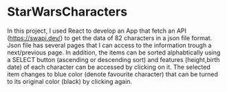 # StarWarsCharacters
In this project, I used React to develop an App that fetch an API (https://swapi.dev/) to get the data of 82 characters in a json file format. Json file has several pages that I can access to the information trough a next/previous page. In addition, the items can be sorted alphabtically using a SELECT button (ascending or descending sort) and features (height,birth date) of each character can be accessed by clicking on it. The selected item changes to blue color (denote favourite character) that can be turned to its original color (black) by clicking again. 
